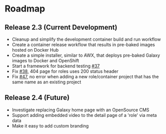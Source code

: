 # Roadmap

## Release 2.3 (Current Development)

- Cleanup and simplify the development container build and run workflow
- Create a container release workflow that results in pre-baked images hosted on Docker Hub
- Create a simple installer, similar to AWX, that deploys pre-baked Galaxy images to Docker and OpenShift
- Start a framework for backend testing [#37](https://github.com/ansible/galaxy/issues/37)
- Fix [#38](https://github.com/ansible/galaxy/issues/38), 404 page for roles uses 200 status header
- Fix [#47](https://github.com/ansible/galaxy/issues/47), no error when adding a new role/container project that has the same name as an existing project


## Release 2.4 (Future)

- Investigate replacing Galaxy home page with an OpenSource CMS 
- Support adding embedded video to the detail page of a 'role' via meta data
- Make it easy to add custom branding

